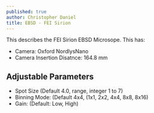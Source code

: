 ```yaml
---
published: true
author: Christopher Daniel
title: EBSD - FEI Sirion
---
```

This describes the FEI Sirion EBSD Microsope. This has:

- Camera: Oxford NordlysNano
- Camera Insertion Disatnce: 164.8 mm

## Adjustable Parameters

- Spot Size (Default 4.0, range, integer 1 to 7)
- Binning Mode: (Default 4x4, (1x1, 2x2, 4x4, 8x8, 8x16)
- Gain: (Default: Low, High)